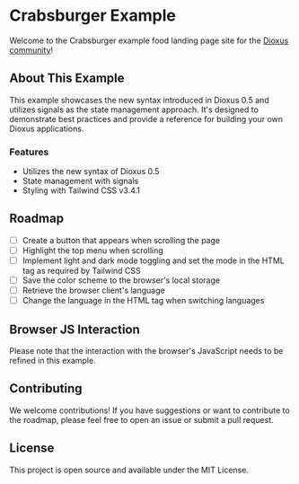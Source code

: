 # Crabsburger Example

Welcome to the Crabsburger example food landing page site for the [Dioxus community](https://dioxuslabs.com/)!

## About This Example

This example showcases the new syntax introduced in Dioxus 0.5 and utilizes signals as the state management approach. It's designed to demonstrate best practices and provide a reference for building your own Dioxus applications.

### Features

- Utilizes the new syntax of Dioxus 0.5
- State management with signals
- Styling with Tailwind CSS v3.4.1

## Roadmap

- [ ] Create a button that appears when scrolling the page
- [ ] Highlight the top menu when scrolling
- [ ] Implement light and dark mode toggling and set the mode in the HTML tag as required by Tailwind CSS
- [ ] Save the color scheme to the browser's local storage
- [ ] Retrieve the browser client's language
- [ ] Change the language in the HTML tag when switching languages

## Browser JS Interaction

Please note that the interaction with the browser's JavaScript needs to be refined in this example.

## Contributing

We welcome contributions! If you have suggestions or want to contribute to the roadmap, please feel free to open an issue or submit a pull request.

## License

This project is open source and available under the MIT License.
